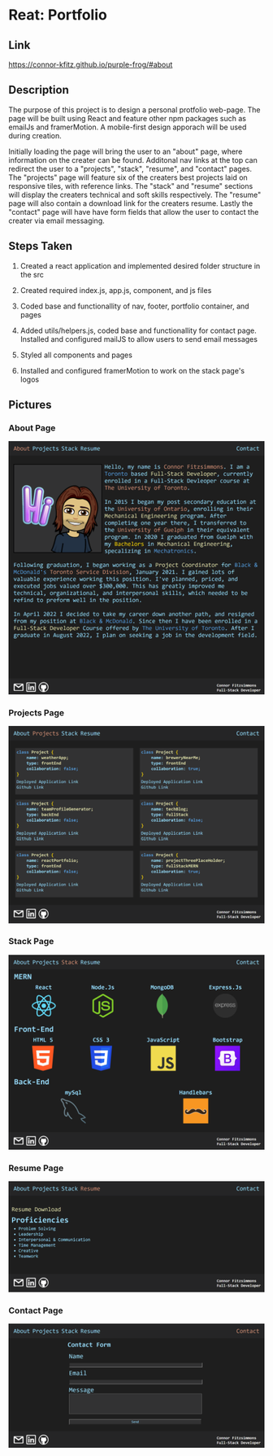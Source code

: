 # Reat: Portfolio

## Link

https://connor-kfitz.github.io/purple-frog/#about

## Description
The purpose of this project is to design a personal protfolio web-page.  The page will be built using React and feature other npm packages such as emailJs and framerMotion.  A mobile-first design apporach will be used during creation.

Initially loading the page will bring the user to an "about" page, where information on the creater can be found.  Additonal nav links at the top can redirect the user to a "projects", "stack", "resume", and "contact" pages.  The "projects" page will feature six of the creaters best projects laid on responsive tiles, with reference links.  The "stack" and "resume" sections will display the creaters technical and soft skills respectively.  The "resume" page will also contain a download link for the creaters resume.  Lastly the "contact" page will have have form fields that allow the user to contact the creater via email messaging.    

## Steps Taken

1.  Created a react application and implemented desired folder structure in the src

2.  Created required index.js, app.js, component, and js files

3.  Coded base and functionallity of nav, footer, portfolio container, and pages

4.  Added utils/helpers.js, coded base and functionallity for contact page.  Installed and configured mailJS to allow users to send email messages

5.  Styled all components and pages

6.  Installed and configured framerMotion to work on the stack page's logos

## Pictures

### About Page
![About Page](./images/about-page.png)

### Projects Page
![Projects Page](./images/projects-page.png)

### Stack Page
![Stack Page](./images/stack-page.png)

### Resume Page
![Resume Page](./images/resume-page.png)

### Contact Page
![Contact Page](./images/contact-page.png)
